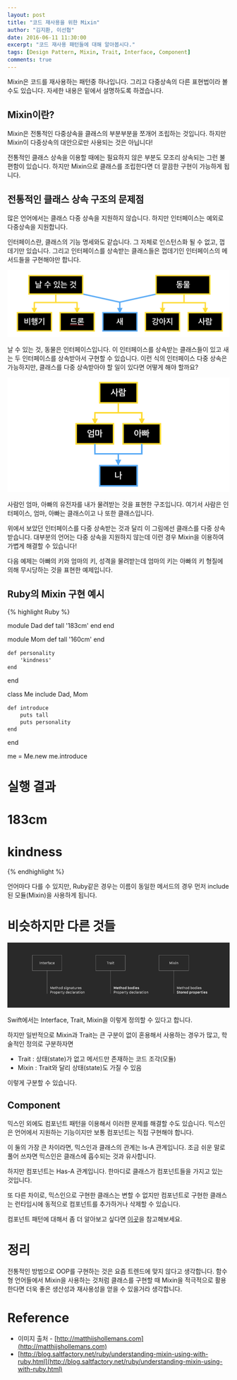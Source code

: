 ```yaml
---
layout: post
title: "코드 재사용을 위한 Mixin"
author: "김지환, 이선협"
date: 2016-06-11 11:30:00
excerpt: "코드 재사용 패턴들에 대해 알아봅시다."
tags: [Design Pattern, Mixin, Trait, Interface, Component]
comments: true
---
```


Mixin은 코드를 재사용하는 패턴중 하나입니다. 그리고 다중상속의 다른 표현법이라 볼 수도 있습니다. 자세한 내용은 밑에서 설명하도록 하겠습니다.

## Mixin이란?
Mixin은 전통적인 다중상속을 클래스의 부분부분을 쪼개어 조립하는 것입니다. 하지만 Mixin이 다중상속의 대안으로만 사용되는 것은 아닙니다!

전통적인 클래스 상속을 이용할 때에는 필요하지 않은 부분도 모조리 상속되는 그런 불편함이 있습니다. 하지만 Mixin으로 클래스를 조립한다면 더 깔끔한 구현이 가능하게 됩니다.


## 전통적인 클래스 상속 구조의 문제점

많은 언어에서는 클래스 다중 상속을 지원하지 않습니다. 하지만 인터페이스는 예외로 다중상속을 지원합니다.

인터페이스란, 클래스의 기능 명세와도 같습니다. 그 자체로 인스턴스화 될 수 없고, 껍데기만 있습니다.
그리고 인터페이스를 상속받는 클래스들은 껍데기인 인터페이스의 메서드들을 구현해야만 합니다.

![](/assets/img/160611_interface.png)

날 수 있는 것, 동물은 인터페이스입니다. 이 인터페이스를 상속받는 클래스들이 있고 새는 두 인터페이스를 상속받아서 구현할 수 있습니다.
이런 식의 인터페이스 다중 상속은 가능하지만, 클래스를 다중 상속받아야 할 일이 있다면 어떻게 해야 할까요?

![](/assets/img/160611_mixin.png)

사람인 엄마, 아빠의 유전자를 내가 물려받는 것을 표현한 구조입니다.
여기서 사람은 인터페이스, 엄마, 아빠는 클래스이고 나 또한 클래스입니다.

위에서 보았던 인터페이스를 다중 상속받는 것과 달리 이 그림에선 클래스를 다중 상속받습니다.
대부분의 언어는 다중 상속을 지원하지 않는데 이런 경우 Mixin을 이용하여 가볍게 해결할 수 있습니다!

다음 예제는 아빠의 키와 엄마의 키, 성격을 물려받는데 엄마의 키는 아빠의 키 형질에 의해 무시당하는 것을 표현한 예제입니다.

## Ruby의 Mixin 구현 예시

{% highlight Ruby %}

module Dad
	def tall
		'183cm'
	end
end

module Mom
	def tall
		'160cm'
	end

	def personality
		'kindness'
	end
end

class Me
	include Dad, Mom

	def introduce
		puts tall
		puts personality
	end
end

me = Me.new
me.introduce

# 실행 결과 
# 183cm
# kindness

{% endhighlight %}

언어마다 다를 수 있지만, Ruby같은 경우는 이름이 동일한 메서드의 경우 먼저 include된 모듈(Mixin)을 사용하게 됩니다.


# 비슷하지만 다른 것들
![](/assets/img/traitTerms.png)

Swift에서는 Interface, Trait, Mixin을 이렇게 정의할 수 있다고 합니다.

하지만 일반적으로 Mixin과 Trait는 큰 구분이 없이 혼용해서 사용하는 경우가 많고, 학술적인 정의로 구분하자면 

* Trait : 상태(state)가 없고 메서드만 존재하는 코드 조각(모듈)
* Mixin : Trait와 달리 상태(state)도 가질 수 있음

이렇게 구분할 수 있습니다.


## Component

믹스인 외에도 컴포넌트 패턴을 이용해서 이러한 문제를 해결할 수도 있습니다.
믹스인은 언어에서 지원하는 기능이지만 보통 컴포넌트는 직접 구현해야 합니다.

이 둘의 가장 큰 차이라면, 믹스인과 클래스의 관계는 Is-A 관계입니다.
조금 쉬운 말로 풀어 쓰자면 믹스인은 클래스에 흡수되는 것과 유사합니다.

하지만 컴포넌트는 Has-A 관계입니다.
한마디로 클래스가 컴포넌트들을 가지고 있는 것입니다.

또 다른 차이로, 믹스인으로 구현한 클래스는 변할 수 없지만 컴포넌트로 구현한 클래스는 런타임시에 동적으로 컴포넌트를 추가하거나 삭제할 수 있습니다.

컴포넌트 패턴에 대해서 좀 더 알아보고 싶다면 [이곳](http://gameprogrammingpatterns.com/component.html)을 참고해보세요.



# 정리

전통적인 방법으로 OOP를 구현하는 것은 요즘 트렌드에 맞지 않다고 생각합니다. 함수형 언어들에서 Mixin을 사용하는 것처럼 클래스를 구현할 때 Mixin을 적극적으로 활용한다면 더욱 좋은 생산성과 재사용성을 얻을 수 있을거라 생각합니다.



# Reference
* 이미지 출처 - [http://matthijshollemans.com](http://matthijshollemans.com)
* [http://blog.saltfactory.net/ruby/understanding-mixin-using-with-ruby.html](http://blog.saltfactory.net/ruby/understanding-mixin-using-with-ruby.html)
